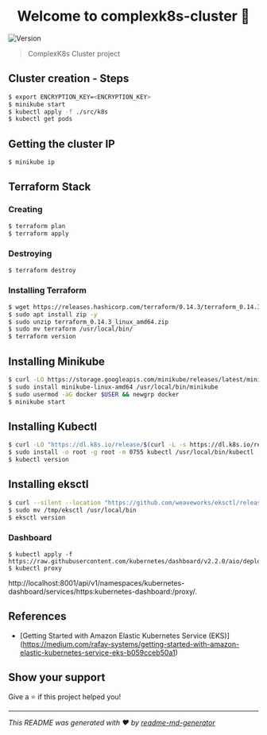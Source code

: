 <h1 align="center">Welcome to complexk8s-cluster 👋</h1>
<p>
  <img alt="Version" src="https://img.shields.io/badge/version-1.0.0-blue.svg?cacheSeconds=2592000" />
</p>

> ComplexK8s Cluster project


## Cluster creation - Steps


```sh
$ export ENCRYPTION_KEY=<ENCRYPTION_KEY>
$ minikube start
$ kubectl apply -f ./src/k8s
$ kubectl get pods
```

## Getting the cluster IP
```sh
$ minikube ip
```


## Terraform Stack

### Creating
```sh
$ terraform plan
$ terraform apply
```
### Destroying
```sh
$ terraform destroy
```


### Installing Terraform

```sh
$ wget https://releases.hashicorp.com/terraform/0.14.3/terraform_0.14.3_linux_amd64.zip
$ sudo apt install zip -y
$ sudo unzip terraform_0.14.3_linux_amd64.zip
$ sudo mv terraform /usr/local/bin/
$ terraform version
```

## Installing Minikube

```sh
$ curl -LO https://storage.googleapis.com/minikube/releases/latest/minikube-linux-amd64
$ sudo install minikube-linux-amd64 /usr/local/bin/minikube
$ sudo usermod -aG docker $USER && newgrp docker
$ minikube start
```


## Installing Kubectl

```sh
$ curl -LO "https://dl.k8s.io/release/$(curl -L -s https://dl.k8s.io/release/stable.txt)/bin/linux/amd64/kubectl"
$ sudo install -o root -g root -m 0755 kubectl /usr/local/bin/kubectl
$ kubectl version
```

## Installing eksctl

```sh
$ curl --silent --location "https://github.com/weaveworks/eksctl/releases/latest/download/eksctl_$(uname -s)_amd64.tar.gz" | tar xz -C /tmp
$ sudo mv /tmp/eksctl /usr/local/bin
$ eksctl version
```

### Dashboard
```shell
$ kubectl apply -f https://raw.githubusercontent.com/kubernetes/dashboard/v2.2.0/aio/deploy/recommended.yaml
$ kubectl proxy
```


http://localhost:8001/api/v1/namespaces/kubernetes-dashboard/services/https:kubernetes-dashboard:/proxy/.  

## References

* [Getting Started with Amazon Elastic Kubernetes Service (EKS)] (https://medium.com/rafay-systems/getting-started-with-amazon-elastic-kubernetes-service-eks-b059cceb50a1)

## Show your support

Give a ⭐️ if this project helped you!

***
_This README was generated with ❤️ by [readme-md-generator](https://github.com/kefranabg/readme-md-generator)_